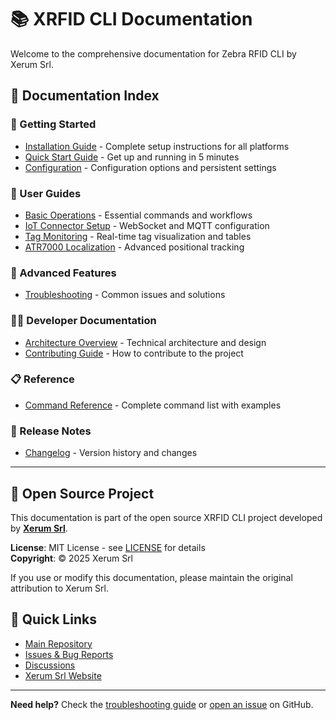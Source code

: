 # 📚 XRFID CLI Documentation

Welcome to the comprehensive documentation for Zebra RFID CLI by Xerum Srl.

## 📖 Documentation Index

### 🚀 Getting Started
- [Installation Guide](installation.md) - Complete setup instructions for all platforms
- [Quick Start Guide](quick-start.md) - Get up and running in 5 minutes
- [Configuration](configuration.md) - Configuration options and persistent settings

### 🎯 User Guides
- [Basic Operations](user-guide/basic-operations.md) - Essential commands and workflows
- [IoT Connector Setup](user-guide/iotc-setup.md) - WebSocket and MQTT configuration
- [Tag Monitoring](user-guide/tag-monitoring.md) - Real-time tag visualization and tables
- [ATR7000 Localization](user-guide/atr7000-localization.md) - Advanced positional tracking

### 🔧 Advanced Features
- [Troubleshooting](advanced/troubleshooting.md) - Common issues and solutions

### 👨‍💻 Developer Documentation
- [Architecture Overview](developer/architecture.md) - Technical architecture and design
- [Contributing Guide](developer/contributing.md) - How to contribute to the project

### 📋 Reference
- [Command Reference](reference/commands.md) - Complete command list with examples

### 📝 Release Notes
- [Changelog](CHANGELOG.md) - Version history and changes

---

## 🤝 Open Source Project

This documentation is part of the open source XRFID CLI project developed by **[Xerum Srl](https://xerum.it)**.

**License**: MIT License - see [LICENSE](../LICENSE) for details  
**Copyright**: © 2025 Xerum Srl

If you use or modify this documentation, please maintain the original attribution to Xerum Srl.

## 🔗 Quick Links

- [Main Repository](https://github.com/XerumSrl/XRFID.CLI)
- [Issues & Bug Reports](https://github.com/XerumSrl/XRFID.CLI/issues)
- [Discussions](https://github.com/XerumSrl/XRFID.CLI/discussions)
- [Xerum Srl Website](https://xerum.it)

---

**Need help?** Check the [troubleshooting guide](advanced/troubleshooting.md) or [open an issue](https://github.com/XerumSrl/XRFID.CLI/issues) on GitHub.
